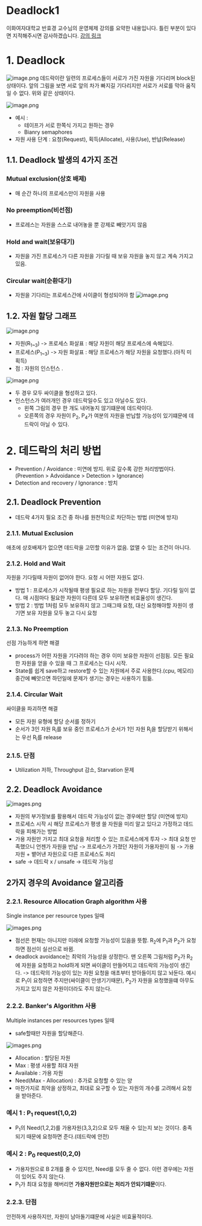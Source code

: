 Deadlock1
===
이화여자대학교 반효경 교수님의 운영체제 강의를 요약한 내용입니다. 틀린 부분이 있다면 지적해주시면 감사하겠습니다.  [강의 링크](http://www.kocw.net/home/cview.do?cid=4b9cd4c7178db077)


# 1. Deadlock
![image.png](./images/deadlock.png)
데드락이란 일련의 프로세스들이 서로가 가진 자원을 기다리며 block된 상태이다. 앞의 그림을 보면 서로 앞의 차가 빠지길 기다리지만 서로가 서로를 막아 움직일 수 없다. 위와 같은 상태이다.

![image.png](./images/deadlock_p.png)

- 예시 : 
    - 테이프가 서로 한쪽식 가지고 원하는 경우
    - Bianry semaphores 
- 자원 사용 단계 : 요청(Request), 획득(Allocate), 사용(Use), 반납(Release)

## 1.1. Deadlock 발생의 4가지 조건
### Mutual exclusion(상호 배제)
- 매 순간 하나의 프로세스만이 자원을 사용
### No preemption(비선점)
- 프로레스는 자원을 스스로 내어놓을 뿐 강제로 빼앗기지 않음
### Hold and wait(보유대기)
- 자원을 가진 프로세스가 다른 자원을 기다릴 때 보유 자원을 놓지 않고 계속 가지고 있음.
### Circular wait(순환대기)
- 자원을 기다리는 프로세스간에 사이클이 형성되어야 함
![image.png](./images/cycle.png)

## 1.2. 자원 할당 그래프
![image.png](./images/R-A_graph.png)
- 자원(R<sub>1~3</sub>) -> 프로세스 화살표 : 해당 자원이 해당 프로세스에 속해있다.
- 프로세스(P<sub>1~3</sub>) -> 자원 화살표 : 해당 프로세스가 해당 자원을 요청했다.(아직 미획득)
- 점 : 자원의 인스턴스 .


![image.png](./images/R-A_graph2.png)
- 두 경우 모두 싸이클을 형성하고 있다.
- 인스턴스가 여러개인 경우 데드락일수도 있고 아닐수도 있다.
    - 왼쪽 그림의 경우 한 개도 내어놓지 않기떄문에 데드락이다.
    - 오른쪽의 경우 자원이  P<sub>2</sub>, P<sub>4</sub>가 여분의 자원을 반납할 가능성이 있기떄문에 데드락이 아닐 수 있다.

# 2. 데드락의 처리 방법
- Prevention / Avoidance : 미연에 방지.  위로 갈수록 강한 처리방법이다. (Prevention > Advoidance > Detection > Ignorance)
- Detection and recovery / Ignorance :  방치

## 2.1. Deadlock Prevention
- 데드락 4가지 필요 조건 중 하나를 원천적으로 차단하는 방법 (미연에 방지)
### 2.1.1. Mutual Exclusion 
애초에 상호배제가 없으면 데드락을 고민할 이유가 없음. 없앨 수 있는 조건이 아니다.
### 2.1.2. Hold and Wait 
자원을 기다릴때 자원이 없어야 한다. 요청 시 어떤 자원도 없다.
- 방법 1 : 프로세스가 시작될때 평생 필요로 하는 자원을 전부다 할당. 기다릴 일이 없다. 매 시점마다 필요한 자원이 다른데 모두 보유하면 비효율성이 생긴다.
- 방법 2 : 방법 1처럼 모두 보유하지 않고 그때그때 요청, 대신 요청해야할 자원이 생기면 보유 자원을 모두 놓고 다시 요청
### 2.1.3. No Preemption
선점 가능하게 하면 해결
- process가 어떤 자원을 기다려야 하는 경우 이미 보유한 자원이 선점됨. 모든 필요한 자원을 얻을 수 있을 때 그 프로세스는 다시 시작.
- State를 쉽게 save하고 restore할 수 있는 자원에서 주로 사용한다.(cpu, 메모리) 중간에 빼앗으면 하던일에 문제가 생기는 경우는 사용하기 힘듦.
### 2.1.4. Circular Wait
싸이클을 파괴하면 해결
- 모든 자원 유형에 할당 순서를 정하기
- 순서가 3인 자원 R<sub>i</sub>를 보유 중인 프로세스가 순서가 1인 자원 R<sub>j</sub>을 할당받기 위해서는 우선 R<sub>i</sub>를 release
### 2.1.5. 단점
- Utilization 저하, Throughput 감소, Starvation 문제
## 2.2. Deadlock Avoidance 
![images.png](./images/dl_avoid2.png)

- 자원의 부가정보를 활용해서 데드락 가능성이 없는 경우에만 할당 (미연에 방지)
- 프로세스 시작 시 해당 프로세스가 평생 쓸 자원을 미리 알고 있다고 가정하고 데드락을 피해가는 방법
- 가용 자원만 가지고 최대 요청을 처리할 수 있는 프로세스에게 투자 -> 최대 요청 만족했으니 언젠가 자원을 반납 -> 프로세스가 가졌던 자원이 가용자원이 됨 -> 가용자원 + 뱉어낸 자원으로 다른 프로세스도 처리
- safe -> 데드락 x / unsafe -> 데드락 가능성
## 2가지 경우의 Avoidance 알고리즘
### 2.2.1. **Resource Allocation Graph algorithm** 사용
Single instance per resource types 일때

![images.png](./images/RAG_algo.png)
- 점선은 현재는 아니지만 미래에 요청할 가능성이 있음을 뜻함. R<sub>2</sub>에 P<sub>1</sub>과 P<sub>2</sub>가 요청하면 점선이 실선으로 바뀜.
- deadlock avoidance는 최악의 가능성을 상정한다. 맨 오른쪽 그림처럼 P<sub>2</sub>가 R<sub>2</sub>에 자원을 요청하고 hold하게 되면 싸이클이 만들어지고 데드락의 가능성이 생긴다. -> 데드락의 가능성이 있는 자원 요청을 애초부터 받아들이지 않고 놔둔다. 예시로 P<sub>1</sub>이 요청하면 주지만(싸이클이 안생기기때문), P<sub>2</sub>가 자원을 요청했을떄 아무도 가지고 있지 않은 자원이더라도 주지 않는다.
### 2.2.2.  **Banker's Algorithm** 사용 
Multiple instances per resources types 일때
- safe할때만 자원을 할당해준다.

![images.png](./images/banckers_algo.png)

- Allocation : 할당된 자원
- Max : 평생 사용할 최대 자원
- Available : 가용 자원
- Need(Max - Allocation) : 추가로 요청할 수 있는 양
- 마찬가지로 최악을 상정하고, 최대로 요구할 수 있는 자원의 개수를 고려해서 요청을 받아준다.
### 예시 1 : P<sub>1</sub> request(1,0,2)
- P<sub>1</sub>의 Need(1,2,2)를 가용자원(3,3,2)으로 모두 채울 수 있는지 보는 것이다. 충족되기 때문에 요청하면 준다.(데드락에 안전)
### 예시 2 : P<sub>0</sub> request(0,2,0)
- 가용자원으로 B 2개를 줄 수 있지만, Need를 모두 줄 수 없다. 이런 경우에는 자원이 있어도 주지 않는다.
- P<sub>1</sub>가 최대 요청을 해버리면 **가용자원만으로는 처리가 안되기떄문**이다.
### 2.2.3. 단점
안전하게 사용하지만, 자원이 남아돌기떄문에 사실은 비효율적이다.